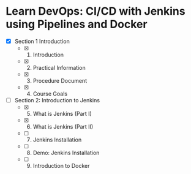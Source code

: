 # Learn DevOps: CI/CD with Jenkins using Pipelines and Docker

- [x] Section 1 Introduction
    - [x] 1. Introduction
    - [x] 2. Practical Information
    - [x] 3. Procedure Document
    - [x] 4. Course Goals

- [ ] Section 2: Introduction to Jenkins
    - [x] 5. What is Jenkins (Part I)
    - [x] 6. What is Jenkins (Part II)
    - [ ] 7. Jenkins Installation
    - [ ] 8. Demo: Jenkins Installation
    - [ ] 9. Introduction to Docker


    
